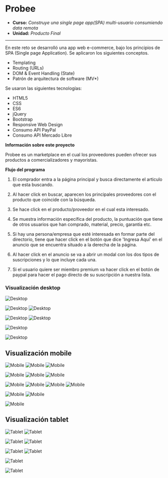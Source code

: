 # Probee

* **Curso:** _Construye una single page app(SPA) multi-usuario consumiendo data remota_
* **Unidad:** _Producto Final_

***

En este reto se desarrolló una app web e-commerce, bajo los principios de SPA (Single page Application). Se aplicaron los siguientes conceptos.

* Templating
* Routing (URLs)
* DOM & Event Handling (State)
* Patrón de arquitectura de software (MV*)

Se usaron las siguientes tecnologías:

* HTML5
* CSS
* ES6
* jQuery
* Bootstrap
* Responsive Web Design
* Consumo API PayPal
* Consumo API Mercado Libre

**Información sobre este proyecto**

Probee es un marketplace en el cual los proveedores pueden ofrecer sus productos a comercializadores y mayoristas.

**Flujo del programa**

1. El comprador entra a la página principal y busca directamente el articulo que esta buscando.

2. Al hacer click en buscar, aparecen los principales proveedores con el producto que coincide con la búsqueda.

3. Se hace click en el producto/proveedor en el cual esta interesado.

4. Se muestra información específica del producto, la puntuación que tiene de otros usuarios que han comprado, material, precio, garantía etc.

5. Si hay una persona/empresa que esté interesada en formar parte del directorio, tiene que hacer click en el botón que dice 'Ingresa Aquí' en el anuncio que se encuentra situado a la derecha de la página.

6. Al hacer click en el anuncio se va a abrir un modal con los dos tipos de suscripciones y lo que incluye cada una.

7. Si el usuario quiere ser miembro premium va hacer click en el botón de paypal para hacer el pago directo de su suscripción a nuestra lista.

### Visualización desktop

![Desktop](assets/images/desktop1.png)

![Desktop](assets/images/desktop2.png)
![Desktop](assets/images/desktop3.png)

![Desktop](assets/images/desktop4.png)
![Desktop](assets/images/desktop5.png)

![Desktop](assets/images/desktop6.png)

![Desktop](assets/images/desktop7.png)

## Visualización mobile 

![Mobile](assets/images/mobile1.png)
![Mobile](assets/images/mobile2.png)
![Mobile](assets/images/mobile3.png)

![Mobile](assets/images/mobile4.png)
![Mobile](assets/images/mobile5.png)
![Mobile](assets/images/mobile6.png)

![Mobile](assets/images/mobile7.png)
![Mobile](assets/images/mobile8.png)
![Mobile](assets/images/mobile9.png)
![Mobile](assets/images/mobile10.png)

![Mobile](assets/images/mobile11.png)
![Mobile](assets/images/mobile12.png)

![Mobile](assets/images/mobile13.png)

## Visualización tablet

![Tablet](assets/images/tablet1.png)
![Tablet](assets/images/tablet2.png)

![Tablet](assets/images/tablet3.png)
![Tablet](assets/images/tablet4.png)

![Tablet](assets/images/tablet5.png)
![Tablet](assets/images/tablet6.png)

![Tablet](assets/images/tablet7.png)

![Tablet](assets/images/tablet8.png)
